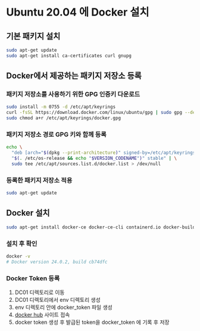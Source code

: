 # Ubuntu 20.04 에 Docker 설치

## 기본 패키지 설치
``` bash
sudo apt-get update
sudo apt-get install ca-certificates curl gnupg
```

## Docker에서 제공하는 패키지 저장소 등록

### 패키지 저장소를 사용하기 위한 GPG 인증키 다운로드
``` bash
sudo install -m 0755 -d /etc/apt/keyrings
curl -fsSL https://download.docker.com/linux/ubuntu/gpg | sudo gpg --dearmor -o /etc/apt/keyrings/docker.gpg
sudo chmod a+r /etc/apt/keyrings/docker.gpg
```

### 패키지 저장소 경로 GPG 키와 함께 등록
``` bash
echo \
  "deb [arch="$(dpkg --print-architecture)" signed-by=/etc/apt/keyrings/docker.gpg] https://download.docker.com/linux/ubuntu \
  "$(. /etc/os-release && echo "$VERSION_CODENAME")" stable" | \
  sudo tee /etc/apt/sources.list.d/docker.list > /dev/null
```

### 등록한 패키지 저장소 적용
``` bash
sudo apt-get update
```

## Docker 설치
``` bash
sudo apt-get install docker-ce docker-ce-cli containerd.io docker-buildx-plugin docker-compose-plugin
```

### 설치 후 확인
``` bash
docker -v
# Docker version 24.0.2, build cb74dfc
```

### Docker Token 등록
1. DC01 디렉토리로 이동
2. DC01 디렉토리에서 env 디렉토리 생성
3. env 디렉토리 안에 docker_token 파일 생성
4. [docker hub](https://hub.docker.com/settings/security) 사이트 접속
5. docker token 생성 후 발급된 token을 docker_token 에 기록 후 저장


